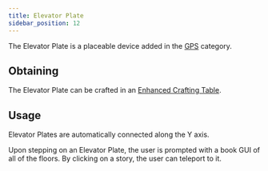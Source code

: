 ```yaml
---
title: Elevator Plate
sidebar_position: 12
---
```


The Elevator Plate is a placeable device added in the [GPS](GPS.md) category.

## Obtaining

The Elevator Plate can be crafted in an [Enhanced Crafting Table](../Basic-Machines/Enhanced-Crafting-Table.md).

## Usage

Elevator Plates are automatically connected along the Y axis.

Upon stepping on an Elevator Plate, the user is prompted with a book GUI of all of the floors. By clicking on a story, the user can teleport to it.
